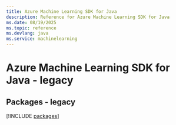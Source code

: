 ```yaml
---
title: Azure Machine Learning SDK for Java
description: Reference for Azure Machine Learning SDK for Java
ms.date: 08/19/2025
ms.topic: reference
ms.devlang: java
ms.service: machinelearning
---
```

# Azure Machine Learning SDK for Java - legacy
## Packages - legacy
[!INCLUDE [packages](machine-learning-index.md)]